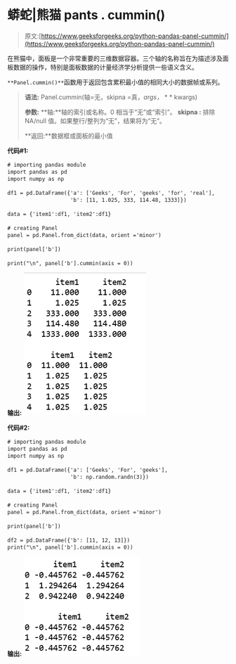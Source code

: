 # 蟒蛇|熊猫 pants . cummin()

> 原文:[https://www.geeksforgeeks.org/python-pandas-panel-cummin/](https://www.geeksforgeeks.org/python-pandas-panel-cummin/)

在熊猫中，面板是一个非常重要的三维数据容器。三个轴的名称旨在为描述涉及面板数据的操作，特别是面板数据的计量经济学分析提供一些语义含义。

`**Panel.cummin()**`函数用于返回包含累积最小值的相同大小的数据帧或系列。

> **语法:** Panel.cummin(轴=无，skipna =真，*args，* * * kwargs)
> 
> **参数:**
> **轴:**轴的索引或名称。0 相当于“无”或“索引”。
> **skipna :** 排除 NA/null 值。如果整行/整列为“无”，结果将为“无”。
> 
> **返回:**数据框或面板的最小值

**代码#1:**

```
# importing pandas module 
import pandas as pd 
import numpy as np

df1 = pd.DataFrame({'a': ['Geeks', 'For', 'geeks', 'for', 'real'], 
                    'b': [11, 1.025, 333, 114.48, 1333]})

data = {'item1':df1, 'item2':df1}

# creating Panel 
panel = pd.Panel.from_dict(data, orient ='minor')

print(panel['b'])

print("\n", panel['b'].cummin(axis = 0))
```

**输出:**
![](img/be0c0fc802612b8982de6406b945f3d9.png)

**代码#2:**

```
# importing pandas module 
import pandas as pd 
import numpy as np

df1 = pd.DataFrame({'a': ['Geeks', 'For', 'geeks'], 
                    'b': np.random.randn(3)})

data = {'item1':df1, 'item2':df1}

# creating Panel 
panel = pd.Panel.from_dict(data, orient ='minor')

print(panel['b'])

df2 = pd.DataFrame({'b': [11, 12, 13]})
print("\n", panel['b'].cummin(axis = 0))
```

**输出:**
![](img/051bd5693f0a25c4f206f3cb77c825fa.png)